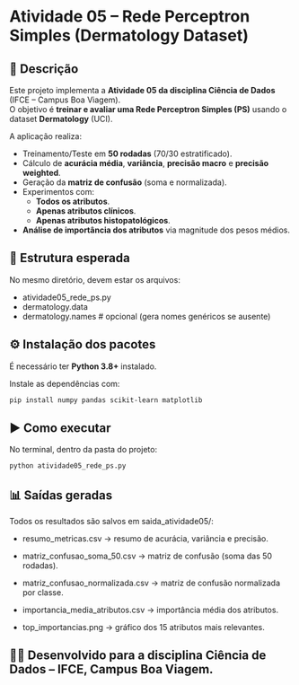# Atividade 05 – Rede Perceptron Simples (Dermatology Dataset)

## 📌 Descrição
Este projeto implementa a **Atividade 05 da disciplina Ciência de Dados** (IFCE – Campus Boa Viagem).  
O objetivo é **treinar e avaliar uma Rede Perceptron Simples (PS)** usando o dataset **Dermatology** (UCI).  

A aplicação realiza:
- Treinamento/Teste em **50 rodadas** (70/30 estratificado).
- Cálculo de **acurácia média**, **variância**, **precisão macro** e **precisão weighted**.
- Geração da **matriz de confusão** (soma e normalizada).
- Experimentos com:
  - **Todos os atributos**.
  - **Apenas atributos clínicos**.
  - **Apenas atributos histopatológicos**.
- **Análise de importância dos atributos** via magnitude dos pesos médios.

## 📂 Estrutura esperada
No mesmo diretório, devem estar os arquivos:

- atividade05_rede_ps.py
- dermatology.data
- dermatology.names # opcional (gera nomes genéricos se ausente)


## ⚙️ Instalação dos pacotes
É necessário ter **Python 3.8+** instalado.  

Instale as dependências com:

```bash
pip install numpy pandas scikit-learn matplotlib
```

## ▶️ Como executar

No terminal, dentro da pasta do projeto:
```bash
python atividade05_rede_ps.py
```

## 📊 Saídas geradas

Todos os resultados são salvos em saida_atividade05/:

- resumo_metricas.csv → resumo de acurácia, variância e precisão.

- matriz_confusao_soma_50.csv → matriz de confusão (soma das 50 rodadas).

- matriz_confusao_normalizada.csv → matriz de confusão normalizada por classe.

- importancia_media_atributos.csv → importância média dos atributos.

- top_importancias.png → gráfico dos 15 atributos mais relevantes.

## 👩‍💻 Desenvolvido para a disciplina Ciência de Dados – IFCE, Campus Boa Viagem.
